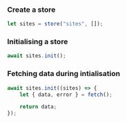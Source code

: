 ### Create a store

```js
let sites = store("sites", []);
```

### Initialising a store

```js
await sites.init();
```

### Fetching data during intialisation

```js
await sites.init((sites) => {
    let { data, error } = fetch();

    return data;
});
```
